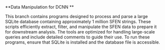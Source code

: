 **Data Manipulation for DCNN
**


This branch contains programs designed to process and parse a large SQLite database containing approximately 1 million SFEN strings. These scripts efficiently extract, filter, and manipulate the SFEN data to prepare it for downstream analysis. The tools are optimized for handling large-scale queries and include detailed comments to guide their use. To run these programs, ensure that SQLite is installed and the database file is accessible. 
